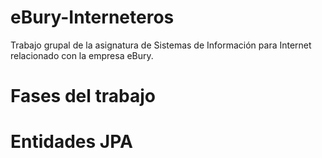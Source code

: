 # eBury-Interneteros
Trabajo grupal de la asignatura de Sistemas de Información para Internet relacionado con la empresa eBury.


# Fases del trabajo

# Entidades JPA
# 
